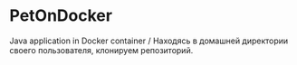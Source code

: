# PetOnDocker
Java application in Docker container /
Находясь в домашней директории своего пользователя, клонируем репозиторий.
